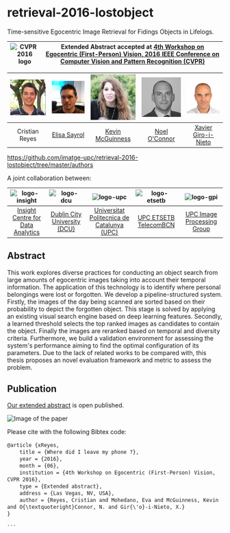 # retrieval-2016-lostobject
Time-sensitive Egocentric Image Retrieval for Fidings Objects in Lifelogs. 


|  ![CVPR 2016 logo][logo-cvpr] | Extended Abstract accepted at [4th Workshop on Egocentric (First-Person) Vision, 2016 IEEE Conference on Computer Vision and Pattern Recognition (CVPR)](http://www.cbi.gatech.edu/fpv2016/index.html)   |
|:-:|---|


[logo-cvpr]: https://raw.githubusercontent.com/imatge-upc/saliency-2016-cvpr/master/logos/cvpr2016.jpg "CVPR 2016 logo"

| ![Cristian Reyes][CristianReyes-photo]  | ![Kevin McGuinness][KevinMcGuinness-photo]  | ![Eva Mohedano][EvaMohedano-photo]  | ![Noel O'Connor][NoelOConnor-photo]  | ![Xavier Giro-i-Nieto][XavierGiro-photo]  |
|:-:|:-:|:-:|:-:|:-:|
| Cristian Reyes  |  [Elisa Sayrol][EvaMohedano-web]  | [Kevin McGuinness][KevinMcGuinness-web]   | [Noel O'Connor][NoelOConnor-web]   | [Xavier Giro-i-Nieto][XavierGiro-web]   |

[EvaMohedano-web]: https://www.insight-centre.org/users/eva-mohedano
[KevinMcGuinness-web]: https://www.insight-centre.org/users/kevin-mcguinness
[NoelOConnor-web]: https://www.insight-centre.org/users/noel-oconnor
[XavierGiro-web]: https://imatge.upc.edu/web/people/xavier-giro

https://github.com/imatge-upc/retrieval-2016-lostobject/tree/master/authors

[CristianReyes-photo]: https://raw.githubusercontent.com/imatge-upc/retrieval-2016-lostobject/master/authors/Cristian.jpg?token=AKsMd3RhsYHhgtl0Hwj9D0XFYvWbS9Zdks5Xe99xwA%3D%3D "Cristian Reyes"
[EvaMohedano-photo]: https://raw.githubusercontent.com/imatge-upc/retrieval-2016-lostobject/master/authors/Eva.jpg?token=AKsMd4iuttxHH44mYL3mPpJEtSvXVXF8ks5Xe-AWwA%3D%3D "Eva Mohedano"
[KevinMcGuinness-photo]: https://raw.githubusercontent.com/imatge-upc/retrieval-2016-lostobject/master/authors/Kevin.jpg?token=AKsMd4VU31T7Bh8CztufWEWNudazbB_Uks5Xe-AxwA%3D%3D "Kevin McGuinness"
[NoelOConnor-photo]: https://raw.githubusercontent.com/imatge-upc/retrieval-2016-lostobject/master/authors/Noel.jpg?token=AKsMdyemO5eJke9B9rqdRtA7otJscq1wks5Xe-BEwA%3D%3D "Noel O'Connor"
[XavierGiro-photo]: https://raw.githubusercontent.com/imatge-upc/retrieval-2016-lostobject/master/authors/Xavi.jpg?token=AKsMd7-RJTppjPuOJ8WVq6j4BqCjvg6Sks5Xe-BSwA%3D%3D "Xavier Giro-i-Nieto"


A joint collaboration between:

| ![logo-insight] | ![logo-dcu] | ![logo-upc] | ![logo-etsetb] | ![logo-gpi] | 
|:-:|:-:|:-:|:-:|:-:|
| [Insight Centre for Data Analytics][insight-web] | [Dublin City University (DCU)][dcu-web]  |[Universitat Politecnica de Catalunya (UPC)][upc-web]   | [UPC ETSETB TelecomBCN][etsetb-web]  | [UPC Image Processing Group][gpi-web] | 

[insight-web]: https://www.insight-centre.org/ 
[dcu-web]: http://www.dcu.ie/
[upc-web]: http://www.upc.edu/?set_language=en 
[etsetb-web]: https://www.etsetb.upc.edu/en/ 
[gpi-web]: https://imatge.upc.edu/web/ 


[logo-insight]: https://raw.githubusercontent.com/imatge-upc/saliency-2016-cvpr/master/logos/insight.jpg "Insight Centre for Data Analytics"
[logo-dcu]: https://raw.githubusercontent.com/imatge-upc/saliency-2016-cvpr/master/logos/dcu.png "Dublin City University"
[logo-upc]: https://raw.githubusercontent.com/imatge-upc/saliency-2016-cvpr/master/logos/upc.jpg "Universitat Politecnica de Catalunya"
[logo-etsetb]: https://raw.githubusercontent.com/imatge-upc/saliency-2016-cvpr/master/logos/etsetb.png "ETSETB TelecomBCN"
[logo-gpi]: https://raw.githubusercontent.com/imatge-upc/saliency-2016-cvpr/master/logos/gpi.png "UPC Image Processing Group"


## Abstract

This work explores diverse practices for conducting an object search from large amounts of egocentric images taking into account their temporal information. The application of this technology is to identify where personal belongings were lost or forgotten. We develop a pipeline-structured system. Firstly, the images of the day being scanned are sorted based on their probability to depict the forgotten object. This stage is solved by applying an existing visual search engine based on deep learning features. Secondly, a learned threshold selects the top ranked images as candidates to contain the object. Finally the images are reranked based on temporal and diversity criteria. Furthermore, we build a validation environment for assessing the system's performance aiming to find the optimal configuration of its parameters. Due to the lack of related works to be compared with, this thesis proposes an novel evaluation framework and metric to assess the problem.

## Publication

[Our extended abstract](http://www.cbi.gatech.edu/fpv2016/abstracts/where_phone_abstract.pdf) is open published. 


![Image of the paper](https://raw.githubusercontent.com/imatge-upc/saliency-2016-cvpr/master/figs/paper.jpg)

Please cite with the following Bibtex code:

````
@article {xReyes,
	title = {Where did I leave my phone ?},
	year = {2016},
	month = {06},
	institution = {4th Workshop on Egocentric (First-Person) Vision, CVPR 2016},
	type = {Extended abstract},
	address = {Las Vegas, NV, USA},
	author = {Reyes, Cristian and Mohedano, Eva and McGuinness, Kevin and O{\textquoteright}Connor, N. and Gir{\'o}-i-Nieto, X.}
}

```

